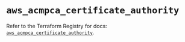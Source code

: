 # `aws_acmpca_certificate_authority`

Refer to the Terraform Registry for docs: [`aws_acmpca_certificate_authority`](https://registry.terraform.io/providers/hashicorp/aws/6.3.0/docs/resources/acmpca_certificate_authority).
